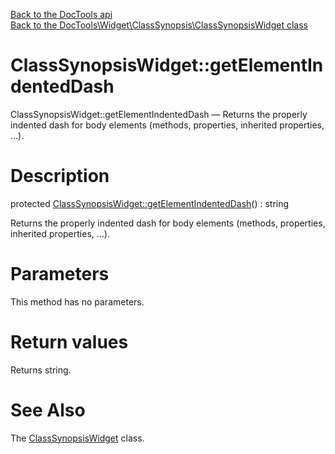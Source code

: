 [Back to the DocTools api](https://github.com/lingtalfi/DocTools/blob/master/doc/api/DocTools.md)<br>
[Back to the DocTools\Widget\ClassSynopsis\ClassSynopsisWidget class](https://github.com/lingtalfi/DocTools/blob/master/doc/api/DocTools/Widget/ClassSynopsis/ClassSynopsisWidget.md)


ClassSynopsisWidget::getElementIndentedDash
================



ClassSynopsisWidget::getElementIndentedDash — Returns the properly indented dash for body elements (methods, properties, inherited properties, ...).




Description
================


protected [ClassSynopsisWidget::getElementIndentedDash](https://github.com/lingtalfi/DocTools/blob/master/doc/api/DocTools/Widget/ClassSynopsis/ClassSynopsisWidget/getElementIndentedDash.md)() : string




Returns the properly indented dash for body elements (methods, properties, inherited properties, ...).




Parameters
================

This method has no parameters.


Return values
================

Returns string.







See Also
================

The [ClassSynopsisWidget](https://github.com/lingtalfi/DocTools/blob/master/doc/api/DocTools/Widget/ClassSynopsis/ClassSynopsisWidget.md) class.
